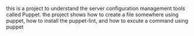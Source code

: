 this is a project to understand the server configuration management  tools  called Puppet. the project shows how to create a file somewhere using puppet, how to install the puppet-lint, and how to excute a command using puppet
